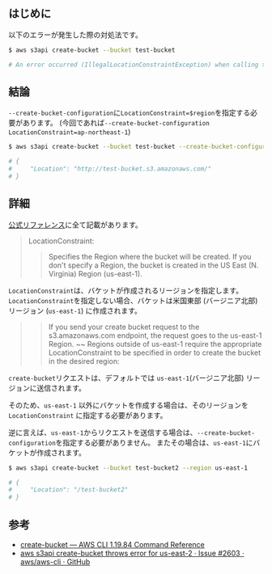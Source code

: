 ## はじめに

以下のエラーが発生した際の対処法です。

```sh
$ aws s3api create-bucket --bucket test-bucket

# An error occurred (IllegalLocationConstraintException) when calling the CreateBucket operation: The unspecified location constraint is incompatible for the region specific endpoint this request was sent to.

```

## 結論

`--create-bucket-configuration`に`LocationConstraint=$region`を指定する必要があります。
(今回であれば`--create-bucket-configuration LocationConstraint=ap-northeast-1`)

```sh
$ aws s3api create-bucket --bucket test-bucket --create-bucket-configuration LocationConstraint=ap-northeast-1

# {
#     "Location": "http://test-bucket.s3.amazonaws.com/"
# }
```

## 詳細

[公式リファレンス](https://docs.aws.amazon.com/cli/latest/reference/s3api/create-bucket.html)に全て記載があります。

> LocationConstraint:
>
> > Specifies the Region where the bucket will be created. If you don't specify a Region, the bucket is created in the US East (N. Virginia) Region (us-east-1).

`LocationConstraint`は、バケットが作成されるリージョンを指定します。
`LocationConstraint`を指定しない場合、バケットは米国東部 (バージニア北部) リージョン (`us-east-1`) に作成されます。

> > If you send your create bucket request to the s3.amazonaws.com endpoint, the request goes to the us-east-1 Region.
> > ~~
> > Regions outside of us-east-1 require the appropriate LocationConstraint to be specified in order to create the bucket in the desired region:

`create-bucket`リクエストは、デフォルトでは `us-east-1`(バージニア北部) リージョンに送信されます。

そのため、`us-east-1` 以外にバケットを作成する場合は、そのリージョンを `LocationConstraint` に指定する必要があります。

逆に言えば、`us-east-1`からリクエストを送信する場合は、`--create-bucket-configuration`を指定する必要がありません。
またその場合は、`us-east-1`にバケットが作成されます。

```sh
$ aws s3api create-bucket --bucket test-bucket2 --region us-east-1

# {
#     "Location": "/test-bucket2"
# }


```

## 参考

- [create-bucket — AWS CLI 1.19.84 Command Reference](https://docs.aws.amazon.com/cli/latest/reference/s3api/create-bucket.html)
- [aws s3api create-bucket throws error for us-east-2 · Issue #2603 · aws/aws-cli · GitHub](https://github.com/aws/aws-cli/issues/2603#issuecomment-422271388)
